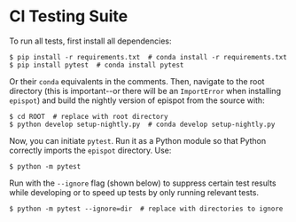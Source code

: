 # CI Testing Suite
To run all tests, first install all dependencies:
```shell
$ pip install -r requirements.txt  # conda install -r requirements.txt
$ pip install pytest  # conda install pytest
```
Or their `conda` equivalents in the comments. Then, navigate to the root directory 
(this is important--or there will be an `ImportError` when installing `epispot`) and 
build the nightly version of epispot from the source with:
```shell
$ cd ROOT  # replace with root directory
$ python develop setup-nightly.py  # conda develop setup-nightly.py
```
Now, you can initiate `pytest`. Run it as a Python module so that Python correctly 
imports the `epispot` directory. Use:
```shell
$ python -m pytest
```
Run with the `--ignore` flag (shown below) to suppress certain test results while 
developing or to speed up tests by only running relevant tests.
```shell
$ python -m pytest --ignore=dir  # replace with directories to ignore
```